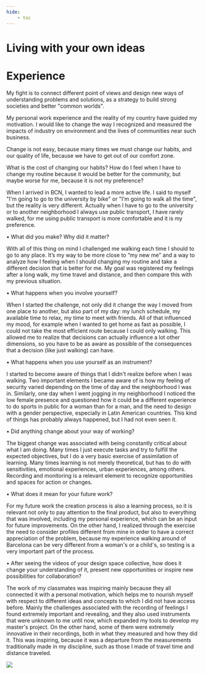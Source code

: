 ```yaml
---
hide:
    - toc
---
```


# Living with your own ideas

# Experience

My fight is to connect different point of views and design new ways of understanding problems and solutions, as a strategy to build strong societies and better "common worlds".

My personal work experience and the reality of my country have guided my motivation. I would like to change the way I recognized and measured the impacts of industry on environment and the lives of communities near such business.

Change is not easy, because many times we must change our habits, and our quality of life, because we have to get out of our comfort zone.

What is the cost of changing our habits? How do I feel when I have to change my routine because it would be better for the community, but maybe worse for me, because it is not my preference?

When I arrived in BCN, I wanted to lead a more active life. I said to myself "I'm going to go to the university by bike" or "I'm going to walk all the time", but the reality is very different. Actually when I have to go to the university or to another neighborhood I always use public transport, I have rarely walked, for me using public transport is more comfortable and it is my preference.

• What did you make? Why did it matter?

With all of this thing on mind I challenged me walking each time I should to go to any place. It’s my way to be more close to “my new me” and a way to analyze how I feeling when I should changing my routine and take a different decision that is better for me. My goal was registered my feelings after a long walk, my time travel and distance, and then compare this with my previous situation.

• What happens when you involve yourself?

When I started the challenge, not only did it change the way I moved from one place to another, but also part of my day: my lunch schedule, my available time to relax, my time to meet with friends. All of that influenced my mood, for example when I wanted to get home as fast as possible, I could not take the most efficient route because I could only walking. This allowed me to realize that decisions can actually influence a lot other dimensions, so you have to be as aware as possible of the consequences that a decision (like just walking) can have.

• What happens when you use yourself as an instrument?

I started to become aware of things that I didn't realize before when I was walking. Two important elements I became aware of is how my feeling of security varied depending on the time of day and the neighborhood I was in. Similarly, one day when I went jogging in my neighborhood I noticed the low female presence and questioned how it could be a different experience to do sports in public for a woman than for a man, and the need to design with a gender perspective, especially in Latin American countries. This kind of things has probably always happened, but I had not even seen it.

• Did anything change about your way of working?

The biggest change was associated with being constantly critical about what I am doing. Many times I just execute tasks and try to fulfill the expected objectives, but I do a very basic exercise of assimilation of learning. Many times learning is not merely theoretical, but has to do with sensitivities, emotional experiences, urban experiences, among others. Recording and monitoring is a relevant element to recognize opportunities and spaces for action or changes.


• What does it mean for your future work?

For my future work the creation process is also a learning process, so it is relevant not only to pay attention to the final product, but also to everything that was involved, including my personal experience, which can be an input for future improvements. On the other hand, I realized through the exercise the need to consider profiles different from mine in order to have a correct appreciation of the problem, because my experience walking around of Barcelona can be very different from a woman's or a child's, so testing is a very important part of the process.

• After seeing the videos of your design space collective, how
does it change your understanding of it, present new opportunities or inspire new possibilities for collaboration?

The work of my classmates was inspiring mainly because they all connected it with a personal motivation, which helps me to nourish myself with respect to different ideas and concepts to which I did not have access before. Mainly the challenges associated with the recording of feelings I found extremely important and revealing, and they also used instruments that were unknown to me until now, which expanded my tools to develop my master's project. On the other hand, some of them were extremely innovative in their recordings, both in what they measured and how they did it. This was inspiring, because it was a departure from the measurements traditionally made in my discipline, such as those I made of travel time and distance traveled.








![](../images/MT01/scorpio_blow.jpg)
